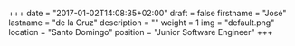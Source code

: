 +++
date = "2017-01-02T14:08:35+02:00"
draft = false
firstname = "José"
lastname = "de la Cruz"
description = ""
weight = 1
img = "default.png"
location = "Santo Domingo"
position = "Junior Software Engineer"
+++
